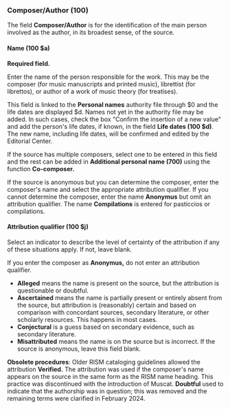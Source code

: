 ### Composer/Author (100)

The field **Composer/Author** is for the identification of the main person involved as the author, in its broadest
sense, of the source.

#### Name (100 $a)

**Required field.**

Enter the name of the person responsible for the work. This may be the composer (for music manuscripts and printed
music), librettist (for librettos), or author of a work of music theory (for treatises).  

This field is linked to the **Personal names** authority file through $0 and the life dates are displayed $d. Names not yet in the authority file may be added. In such cases, check the box "Confirm
the insertion of a new value" and add the person's life dates, if known, in the field **Life dates (100 $d)**. The new name,
including life dates, will be confirmed and edited by the Editorial Center.  

If the source has multiple composers, select one to be entered in this field and the rest can be added in **Additional personal name (700)** using the function **Co-composer.**

If the source is anonymous but you can determine the composer, enter the composer's name and select the appropriate attribution qualifier. If you cannot determine the composer, enter the name **Anonymus** but omit an attribution qualifier. The name **Compilations** is entered for pasticcios or compilations.

#### Attribution qualifier (100 $j)  

Select an indicator to describe the level of certainty of the attribution if any of these situations apply. If not,
leave blank.   

If you enter the composer as **Anonymus,** do not enter an attribution qualifier.  

- **Alleged** means the name is present on the source, but the attribution is questionable or doubtful.
- **Ascertained** means the name is partially present or entirely absent from the source, but attribution is (reasonably) certain and based on comparison with concordant sources, secondary literature, or other scholarly
  resources. This happens in most cases.
- **Conjectural** is a guess based on secondary evidence, such as secondary literature.
- **Misattributed** means the name is on the source but is incorrect. If the source is anonymous, leave this field
  blank.

**Obsolete procedures**: Older RISM cataloging guidelines allowed the attribution **Verified.** The attribution was used if the composer's name
appears on the source in the same form as the RISM name heading. This practice was discontinued with the introduction of Muscat. **Doubtful** used to indicate that the authorship was in question; this was removed and the remaining terms were clarified in February 2024.
